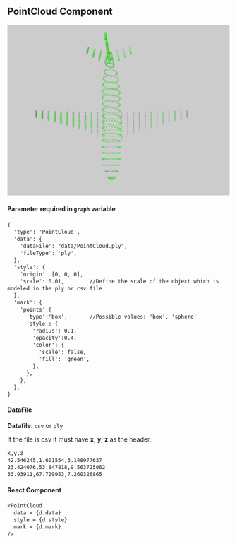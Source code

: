 ## PointCloud Component

![PointCloud](../imgs/PointCloud.png)

#### Parameter required in `graph` variable
```
{
  'type': 'PointCloud',
  'data': {
    'dataFile': "data/PointCloud.ply",
    'fileType': 'ply',
  },
  'style': {
    'origin': [0, 0, 0],
    'scale': 0.01,        //Define the scale of the object which is modeled in the ply or csv file
  },
  'mark': {
    'points':{
      'type':'box',       //Possible values: 'box', 'sphere'
      'style': {
        'radius': 0.1,
        'opacity':0.4,
        'color': {
          'scale': false,
          'fill': 'green',
        },
      },
    },
  },
}
 ```

#### DataFile

**Datafile**: `csv` or `ply`

If the file is csv it must have **x**, **y**, **z** as the header.

```
x,y,z
42.546245,1.601554,3.148977637
23.424076,53.847818,9.563725062
33.93911,67.709953,7.260326865
```


#### React Component
```
<PointCloud 
  data = {d.data}
  style = {d.style}
  mark = {d.mark}
/>
```
